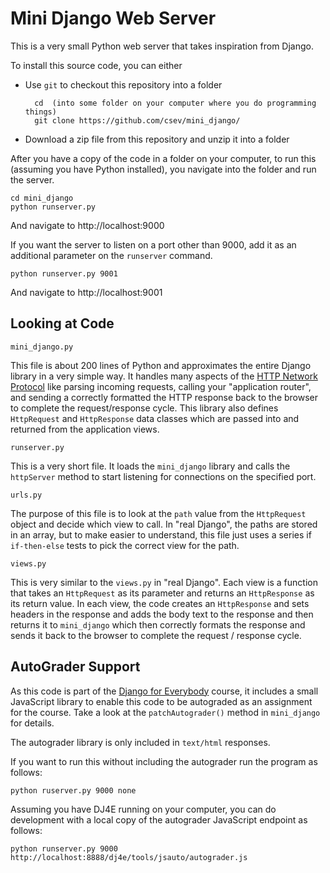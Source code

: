 
Mini Django Web Server
======================

This is a very small Python web server that takes inspiration from Django. 

To install this source code, you can either

* Use `git` to checkout this repository into a folder

        cd  (into some folder on your computer where you do programming things)
        git clone https://github.com/csev/mini_django/
  
* Download a zip file from this repository and unzip it into a folder

After you have a copy of the code in a folder on your computer, to run this (assuming you
have Python installed), you navigate into the folder and run the server.

    cd mini_django
    python runserver.py

And navigate to http://localhost:9000

If you want the server to listen on a port other than 9000, add it as an additional parameter on the
`runserver` command.

    python runserver.py 9001

And navigate to http://localhost:9001

Looking at Code
---------------

`mini_django.py`

This file is about 200 lines of Python and approximates the entire Django library in a very simple way.  It
handles many aspects of the <a href="https://en.wikipedia.org/wiki/HTTP" target="_blank:">HTTP Network Protocol</a>
like parsing incoming requests, calling your "application router", and sending a correctly formatted the HTTP response
back to the browser to complete the request/response cycle.  This library also defines `HttpRequest` and
`HttpResponse` data classes which are passed into and returned from the application views.

`runserver.py`

This is a very short file.  It loads the `mini_django` library and calls the `httpServer` method
to start listening for connections on the specified port.

`urls.py`

The purpose of this file is to look at the `path` value from the `HttpRequest` object and decide which view
to call.  In "real Django", the paths are stored in an array, but to make easier to understand, this file just
uses a series if `if-then-else` tests to pick the correct view for the path.

`views.py`

This is very similar to the `views.py` in "real Django".  Each view is a function that takes an `HttpRequest`
as its parameter and returns an `HttpResponse` as its return value.  In each view, the code creates
an `HttpResponse` and sets headers in the response and adds the body text to the response and then 
returns it to `mini_django` which then correctly formats the response and sends it back to the browser
to complete the request / response cycle.

AutoGrader Support
------------------

As this code is part of the <a href="https://www.dj4e.com/" target="_blank">Django for Everybody</a>
course, it includes a small JavaScript library to enable this code to be autograded as an assignment
for the course.  Take a look at the `patchAutograder()` method in `mini_django` for details.

The autograder library is only included in `text/html` responses.

If you want to run this without including the autograder run the program as follows:

    python ruserver.py 9000 none

Assuming you have DJ4E running on your computer, you can  do development with a local
copy of the autograder JavaScript endpoint as follows:

    python runserver.py 9000 http://localhost:8888/dj4e/tools/jsauto/autograder.js

